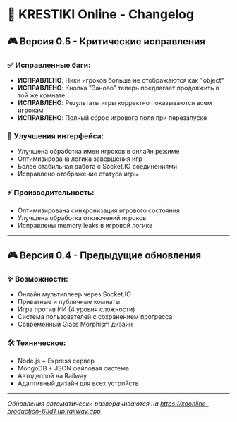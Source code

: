 # 📝 KRESTIKI Online - Changelog

## 🎮 Версия 0.5 - Критические исправления

### ✅ Исправленные баги:
- **ИСПРАВЛЕНО**: Ники игроков больше не отображаются как "object"
- **ИСПРАВЛЕНО**: Кнопка "Заново" теперь предлагает продолжить в той же комнате 
- **ИСПРАВЛЕНО**: Результаты игры корректно показываются всем игрокам
- **ИСПРАВЛЕНО**: Полный сброс игрового поля при перезапуске

### 🎨 Улучшения интерфейса:
- Улучшена обработка имен игроков в онлайн режиме
- Оптимизирована логика завершения игр
- Более стабильная работа с Socket.IO соединениями
- Исправлено отображение статуса игры

### ⚡ Производительность:
- Оптимизирована синхронизация игрового состояния
- Улучшена обработка отключений игроков
- Исправлены memory leaks в игровой логике

---

## 🎮 Версия 0.4 - Предыдущие обновления

### ✨ Возможности:
- Онлайн мультиплеер через Socket.IO
- Приватные и публичные комнаты
- Игра против ИИ (4 уровня сложности)
- Система пользователей с сохранением прогресса
- Современный Glass Morphism дизайн

### 🛠 Техническое:
- Node.js + Express сервер
- MongoDB + JSON файловая система
- Автодеплой на Railway
- Адаптивный дизайн для всех устройств

---

*Обновления автоматически разворачиваются на https://xoonline-production-63d1.up.railway.app* 